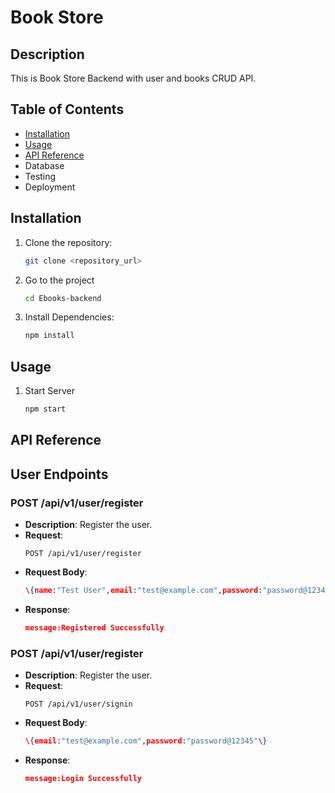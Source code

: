 # Book Store 

## Description
This is Book Store Backend with user and books CRUD API.

## Table of Contents
- [Installation](#installation)
- [Usage](#usage)
- [API Reference](#api-reference)
- Database
- Testing
- Deployment

## Installation
1. Clone the repository:
   ```bash
   git clone <repository_url>

2. Go to the project
   ```bash
   cd Ebooks-backend   

3. Install Dependencies:
   ```bash
   npm install

## Usage
1.  Start Server 
    ```bash
    npm start   

## API Reference 

## User Endpoints

### POST /api/v1/user/register
- **Description**: Register the user.
- **Request**:
  ```http
  POST /api/v1/user/register
- **Request Body**:
  ```json
  \{name:"Test User",email:"test@example.com",password:"password@12345"\}
- **Response**:
  ```json
  message:Registered Successfully


### POST /api/v1/user/register
- **Description**: Register the user.
- **Request**:
  ```http
  POST /api/v1/user/signin
- **Request Body**:
  ```json
  \{email:"test@example.com",password:"password@12345"\}
- **Response**:
  ```json
  message:Login Successfully



